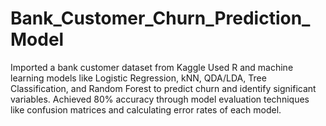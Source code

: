 # Bank_Customer_Churn_Prediction_Model
Imported a bank customer dataset from Kaggle
Used R and machine learning models like Logistic Regression, kNN, QDA/LDA, Tree Classification, and Random Forest to predict churn and identify significant variables.
Achieved 80% accuracy through model evaluation techniques like confusion matrices and calculating error rates of each model.
